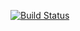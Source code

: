 [![Build Status](https://travis-ci.com/pangxiaochen/cxp.svg?branch=1.0.dev)](https://travis-ci.com/pangxiaochen/cxp)
